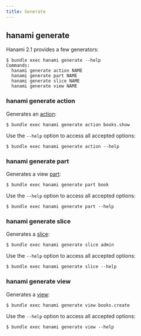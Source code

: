 ```yaml
---
title: Generate
---
```


## hanami generate

Hanami 2.1 provides a few generators:

```shell
$ bundle exec hanami generate --help
Commands:
  hanami generate action NAME
  hanami generate part NAME
  hanami generate slice NAME
  hanami generate view NAME
```

### hanami generate action

Generates an [action](/v2.1/actions/overview):

```shell
$ bundle exec hanami generate action books.show
```

Use the `--help` option to access all accepted options:

```shell
$ bundle exec hanami generate action --help
```

### hanami generate part

Generates a view [part](/v2.1/views/parts/):

```shell
$ bundle exec hanami generate part book
```

Use the `--help` option to access all accepted options:

```shell
$ bundle exec hanami generate part --help
```

### hanami generate slice

Generates a [slice](/v2.1/app/slices/):

```shell
$ bundle exec hanami generate slice admin
```

Use the `--help` option to access all accepted options:

```shell
$ bundle exec hanami generate slice --help
```

### hanami generate view

Generates a [view](/v2.1/views/overview/):

```shell
$ bundle exec hanami generate view books.create
```

Use the `--help` option to access all accepted options:

```shell
$ bundle exec hanami generate view --help
```
